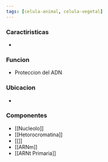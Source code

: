 ```yaml
---
tags: [celula-animal, celula-vegetal]
---
```


### Caractiristicas
- 

### Funcion
- Proteccion del ADN

### Ubicacion
- 

### Componentes
- [[Nucleolo]]
- [[Hetorocromatina]]
- [[]]
- [[ARNm]]
- [[ARNt Primaria]]
